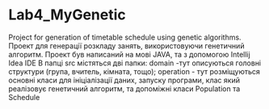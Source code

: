 # Lab4_MyGenetic
Project for generation of timetable schedule using genetic algorithms.
Проект для генерації розкладу занять, використовуючи генетичний алгоритм. 
Проект був написаний на мові JAVA, та з допомогою Intellij Idea IDE
В папці src містяться дві папки:
domain -тут описуються головні структури (група, вчитель, кімната, тощо);
operation - тут розміщуються основні класи для ініціалізації даних, запуску програми, клас який реалізовує генетичний алгоритм, та допоміжні класи Population та Schedule
